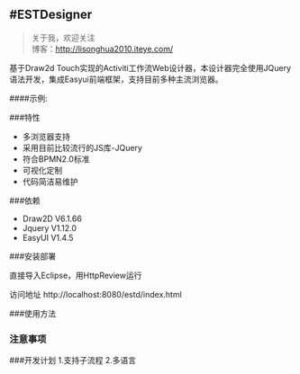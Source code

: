 #ESTDesigner
-------------

> 关于我，欢迎关注  
  博客：http://lisonghua2010.iteye.com/

基于Draw2d Touch实现的Activiti工作流Web设计器，本设计器完全使用JQuery语法开发，集成Easyui前端框架，支持目前多种主流浏览器。

####示例:  


###特性

- 多浏览器支持
- 采用目前比较流行的JS库-JQuery
- 符合BPMN2.0标准
- 可视化定制
- 代码简洁易维护

###依赖
- Draw2D V6.1.66
- Jquery V1.12.0
- EasyUI V1.4.5


###安装部署

直接导入Eclipse，用HttpReview运行

访问地址
http://localhost:8080/estd/index.html


###使用方法


### 注意事项


###开发计划
1.支持子流程
2.多语言